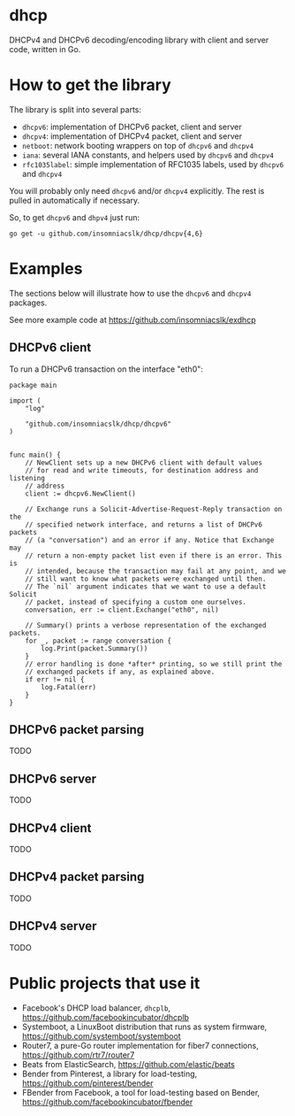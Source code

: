 # dhcp

DHCPv4 and DHCPv6 decoding/encoding library with client and server code, written in Go.

# How to get the library

The library is split into several parts:
* `dhcpv6`: implementation of DHCPv6 packet, client and server
* `dhcpv4`: implementation of DHCPv4 packet, client and server
* `netboot`: network booting wrappers on top of `dhcpv6` and `dhcpv4`
* `iana`: several IANA constants, and helpers used by `dhcpv6` and `dhcpv4`
* `rfc1035label`: simple implementation of RFC1035 labels, used by `dhcpv6` and
  `dhcpv4`

You will probably only need `dhcpv6` and/or `dhcpv4` explicitly. The rest is
pulled in automatically if necessary.


So, to get `dhcpv6` and `dhpv4` just run:
```
go get -u github.com/insomniacslk/dhcp/dhcpv{4,6}
```


# Examples

The sections below will illustrate how to use the `dhcpv6` and `dhcpv4`
packages.

See more example code at https://github.com/insomniacslk/exdhcp


## DHCPv6 client

To run a DHCPv6 transaction on the interface "eth0":

```
package main

import (
	"log"

	"github.com/insomniacslk/dhcp/dhcpv6"
)


func main() {
	// NewClient sets up a new DHCPv6 client with default values
	// for read and write timeouts, for destination address and listening
	// address
	client := dhcpv6.NewClient()
	
	// Exchange runs a Solicit-Advertise-Request-Reply transaction on the
	// specified network interface, and returns a list of DHCPv6 packets
	// (a "conversation") and an error if any. Notice that Exchange may
	// return a non-empty packet list even if there is an error. This is
	// intended, because the transaction may fail at any point, and we
	// still want to know what packets were exchanged until then.
	// The `nil` argument indicates that we want to use a default Solicit
	// packet, instead of specifying a custom one ourselves.
	conversation, err := client.Exchange("eth0", nil)
	
	// Summary() prints a verbose representation of the exchanged packets.
	for _, packet := range conversation {
		log.Print(packet.Summary())
	}
	// error handling is done *after* printing, so we still print the
	// exchanged packets if any, as explained above.
	if err != nil {
		log.Fatal(err)
	}
}
```


## DHCPv6 packet parsing

TODO


## DHCPv6 server

TODO

## DHCPv4 client

TODO


## DHCPv4 packet parsing

TODO


## DHCPv4 server

TODO


# Public projects that use it

* Facebook's DHCP load balancer, `dhcplb`, https://github.com/facebookincubator/dhcplb
* Systemboot, a LinuxBoot distribution that runs as system firmware, https://github.com/systemboot/systemboot 
* Router7, a pure-Go router implementation for fiber7 connections, https://github.com/rtr7/router7
* Beats from ElasticSearch, https://github.com/elastic/beats
* Bender from Pinterest, a library for load-testing, https://github.com/pinterest/bender
* FBender from Facebook, a tool for load-testing based on Bender, https://github.com/facebookincubator/fbender
